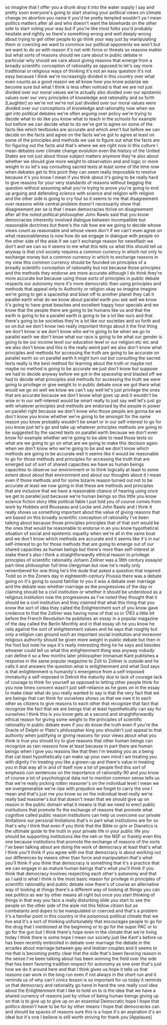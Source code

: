 
so imagine that I offer you a drunk drop
it into the water supply I say and
pretty soon everyone&#39;s going to start
sharing your political views on climate
change on abortion you name it
you&#39;d be pretty tempted wouldn&#39;t ya I
mean politics matters after all and who
doesn&#39;t want the blowhards on the other
side to start voting your way but if
you&#39;re like most folks you&#39;d probably
hesitate and rightly so there&#39;s
something wrong and well deeply wrong
about trying to get other people to go
think your way just by manipulating them
or coercing we want to convince our
political opponents we won&#39;t but we want
to do so with reason it&#39;s not with force
or threats so reasons matter but what
sorts of reasons should we care about in
public debate in particular why should
we care about giving reasons that emerge
from a broadly scientific conception of
rationality as opposed to let&#39;s say more
traditional or religious ways of
thinking it&#39;s not an easy question it&#39;s
not easy because I think we&#39;re
increasingly divided in this country
over what even counts as a good reason
we all know how you know polarize we
become sure but what I think is less
often noticed is that we are not just
divided over our moral values we&#39;re
actually also divided over our epistemic
values over our very principles of
knowledge and rationality and so forth
[Laughter]
so we&#39;re not we&#39;re not just divided over
our moral values were divided over our
conceptions of knowledge and rationality
now when we get into political debates
we&#39;re often arguing over policy we&#39;re
trying to decide what to do like you
know what to teach in the schools for
example but before we can decide what to
do we&#39;ve got to agree on some of the
facts like which textbooks are accurate
and which aren&#39;t
but before we can decide on the facts
and agree on the facts we&#39;ve got to
agree at least on some of the principles
and methods we use to figure out what
the facts are for figuring out the facts
and that&#39;s where we are right now in
this culture
I mean debates over climate change
evolution even the history of the United
States are not just about those subject
matters anymore they&#39;re also about
whether we should give more weight to
observation and and logic or more weight
in so let&#39;s say consulting sacred texts
at least some of the time
now when debates get to this point they
can seem really impossible to resolve
because it&#39;s you know I mean if you
think about it&#39;s going to be really hard
to give reasons for your very standards
of reasons without begging the question
without assuming what you&#39;re trying to
prove you&#39;re going to end up arguing and
defending science with science and
religion with religion and the other
side is going to cry foul so it seems to
me that disagreement over reasons while
central problem doesn&#39;t necessarily show
that disagreement per se is that I mean
democracies thrive on disagreement after
all the noted political philosopher John
Rawls said that you know democracies
inherently involved dialogue between
incompatible but reasonable doctrines
but there&#39;s the rub how are we going to
decide whose views count as reasonable
and whose views don&#39;t if we can&#39;t even
agree on what reasonableness is now how
do we engage in dialogue with people on
the other side of the aisle if we can&#39;t
exchange reason for newsflash we don&#39;t
and we can
so it seems to me what this tells us
what this should tell us anyway is that
civil society requires a common currency
in which not only to exchange money but
a common currency in which to exchange
reasons in my view this common currency
should be founded on principles of a
broadly scientific conception of
rationality but not because those
principles and the methods they endorse
are more accurate although I do think
they&#39;re more accurate but because using
those sorts of principles in public
debate respects our autonomy more it&#39;s
more democratic than using principles
and methods that appeal only to
Authority or religion okay so imagine
imagine we&#39;re going to get a spaceship
and blast off to another planet they
call it parallel earth what do we know
about parallel earth you ask well we
know it&#39;s going to have great beaches
and excellent happy hour specials and we
know that the people there are going to
be humans like us and that the earth is
going to be a parallel earth is going to
be a lot like ours and that there&#39;s
going to be societies they&#39;re a lot like
our societies and so forth and so on but
we don&#39;t know two really important
things about it the first thing we don&#39;t
know is we don&#39;t know who we&#39;re going to
be when we go to parallel earth we don&#39;t
know what our race is going to be what
our gender is going to be our income
level our education level or our
religion etc etc and we also don&#39;t know
and this is the really weird part we
also don&#39;t know what principles and
methods for accessing the truth are
going to be accurate on parallel earth
so on parallel earth it might turn out
but consulting the sacred texts really
is the best method for learning about
the truth or maybe not maybe no method
is going to be accurate we just don&#39;t
know
but suppose we had to decide anyway
before we got in the spaceship and
blasted off we had to decide what
principles and methods for accessing the
truth we were going to privilege or give
weight to in public debate once we got
there what would we go on well we know
we can&#39;t say well let&#39;s just privilege
the ones that are accurate because we
don&#39;t know what goes up and it wouldn&#39;t
be wise or in our self-interest would be
smart really to just say well let&#39;s just
go with whatever principles and methods
are endorsed by the people in power on
parallel right because we don&#39;t know who
those people are gonna be we don&#39;t know
you know whether we&#39;re going to be
amongst for the same reason you know
probably wouldn&#39;t be smart or in our
self-interest to go for you know just
let&#39;s go and take up whatever principles
methods are going to be suggested by the
sacred texts on parallel earth because
we don&#39;t even know for example whether
we&#39;re going to be able to read those
texts so what are we going to go on what
are we going to make this decision again
when we don&#39;t know who we&#39;re going to be
and we don&#39;t know which methods are
going to be accurate well it seems like
it would be reasonable to go for those
methods and principles for accessing the
truth that are emerged out of sort of
shared capacities we have as human
beings capacities to observe our
environment or to think logically at
least to some extent about about that
environment and about our thoughts about
it I mean even if those methods and for
some bizarre reason turned out not to be
accurate at least we now going in that
these are methods and principles that
are inclusive that we have a reasonable
chance of hearing using once we get to
parallel just because we&#39;re human beings
so this little you know science fiction
story little political fable I just told
you of course comes from work by Hobbes
and Rousseau and Locke and John Rawls
and I think it really shows us something
important about the value of
giving reasons that are based on this
broadly scientific conception of
rationality I&#39;ve been talking about
because those principles principles that
of that sort would be the ones that
would be reasonable to endorse in an you
know hypothetical situation of social
and epistemic equality when we&#39;re all in
the same boat and we don&#39;t know which
methods are accurate and it seems like
it&#39;s in our self-interest to go for
those methods that are going to emerge
out of our shared capacities as human
beings but there&#39;s more than
self-interest at stake there&#39;s also I
think a straightforwardly ethical reason
to privilege principles of scientific
rationality Johann Zollner was a 18th
century essayist part-time philosopher
full time clergyman but now he&#39;s really
only remembered for one thing he&#39;s the
dude that asked a question that inspired
Todd
so in the Zoners day in
eighteenth-century Prussia there was a
debate going on it&#39;s going to sound
familiar to you it was a debate over
marriage and the debate was whether
marriage as the progressives of the day
or claiming should be a civil
institution or whether it should be
understood as a religious institution
now the progressives as I&#39;ve noted they
thought that it should be a civil
institution and they claimed that what
this thing that you know the sort of
idea they called the Enlightenment sort
of you know gave credence to that the
Zollner was having none of that
so in 1783 a little bit before the
French Revolution he publishes an essay
in a popular magazine of the day called
the Berlin Monthly and in that essay uh
he you know he rails against the sort of
enlightenment values and he says that
roughly but only a religion can ground
such an important social institution and
moreover religious authority should be
given more weight in public debate but
then in the foot
but note he says it&#39;s really interesting
thing he he says and besides whoever
could tell us what this enlightenment
thing was anyway nobody can define it so
a few months later philosopher Immanuel
Kant publishes a response in the same
popular magazine to Zolt to Zollner is
outside and he calls it and answers the
question what is enlightenment and what
God says is that enlightenment is
humanity&#39;s emergence from a self-imposed
immaturity a self-imposed in Detroit the
maturity due to lack of courage
lack of courage to think for yourself as
opposed to letting other people think
for you now times concern wasn&#39;t just
self-reliance as he goes on in the essay
to make clear what do you really wanted
to say is that the very fact that we are
beings that can think for ourselves
shows us that we owe it to each other as
citizens to give reasons to each other
that recognize that fact that recognize
the fact that we are beings that at
least hypothetically can say for
ourselves I think this is you know gets
at a second and straightforwardly
ethical reason for giving some weight to
the principles of scientific rationality
in public debate even if you do know the
truth even if you&#39;re the Oracle of
Delphi or Plato&#39;s philosopher king you
shouldn&#39;t just appeal to that authority
when justifying or giving reasons for
your views about what you think is true
you should try to give reasons that
other human beings can recognize as rain
reasons how at least because in part
there are human beings when I give you
reasons like that then I&#39;m treating you
as a being that cat least hypothetically
can make up your own mind I am treating
you with dignity I&#39;m treating you
like a grown-up and there&#39;s value in
treating you in that way all in and of
itself
now a lot of people find this sort of
emphasis con sentences on the importance
of rationality 90 and you know of course
a lot of psychological data
not to mention common sense tells us
that we&#39;re really picking rotten
reasoner&#39;s on the individual level I
mean we we overgeneralize we&#39;re ripe
with prejudice we forget to carry the
one I mean and that&#39;s just me
you know so on the individual level
really we&#39;re really bad reasoner&#39;s but
that doesn&#39;t mean that we should give up
on reason in the public domain what it
means is that we need to erect public
institutions that promote fix the
exchange of reasons that promote what
cognitive called public reason
institutions can help us overcome our
private limitations our personal
limitations that&#39;s in part what
institutions are for so that&#39;s why I
think that even if you think that the
Bible or grin or Dianetics is the
ultimate guide to the truth in your
private life in your public life you
should be supporting institutions like
the neh or the NSF or frankly even this
one because institutions that promote
the exchange of reasons of the sorts
I&#39;ve been talking about are doing the
work of democracy at least that&#39;s what I
think you&#39;ll think if you agree with me
that democracy is about working out our
differences by means other than force
and manipulation
that&#39;s what you&#39;ll think if you think
that democracy is something that it&#39;s a
practice that we can engage in as mature
human beings that&#39;s what you&#39;ll think if
you think that democracy involves
respecting each other&#39;s autonomy and
that as I said is what I think is the
most basic reason for privilege in
principles of scientific rationality and
public debate now there&#39;s of course an
alternative way of looking at things
there&#39;s a different way of looking at
things you can see politics as war by
other means all right but once you start
thinking of things in that way you face
a really disturbing slide you start to
see the people on the other side of the
aisle not this fellow citizen but as
combatants and dupes to be manipulated
or coerced
and that&#39;s a problem
it&#39;s a familiar point in this country in
the poisonous political climate that we
live and it&#39;s a sort of thinking
unfortunately that encourages people to
go for the drug that I mentioned at the
beginning or to go for the super PAC or
to go for the gun but I think there&#39;s
hope even in the climate that we&#39;re
living today I think there is some hope
I mean our society just like Kant&#39;s
before us has been recently embroiled in
debate over marriage the debate in the
arcades about marriage
between gay and lesbian couples and it
seems to me that is becoming pretty
clear that the side that&#39;s been favoring
reason in the sense I&#39;ve been talking
about has been winning the field over
the side that has been favoring
tradition respect for autonomy as one
over that&#39;s just how we do it around
here and that I think gives us hope it
tells us that reasons can work in the
long run even if not always in the short
run and it reminds us of why can&#39;t
civics lesson is so important for us
today it reminds us that democracy and
rationality go hand in hand the one
really cool idea about the Enlightenment
that I like to hold on to is the idea
that we have a shared currency of
reasons just by virtue of being human
beings giving up on that is to give up
to give up on an essential Democratic
hope I hope that politics doesn&#39;t have
to be for by other means I hope that
democracies can and should be spaces of
reasons sure this is a hope it&#39;s an
aspiration it&#39;s an ideal but it&#39;s one I
believe is still worth striving for
thank you
[Applause]
